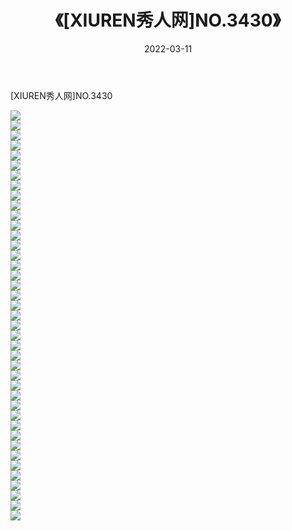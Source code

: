 ﻿---
layout: post
title:  《[XIUREN秀人网]NO.3430》
date:   2022-03-11
img: http://img.660000.xyz/Sharelink/秀人网/秀人网第04部分/[XIUREN秀人网]NO.3430/000.jpg
categories: [美女, 清纯, 唯美]
---

[XIUREN秀人网]NO.3430

 ![](http://img.660000.xyz/Sharelink/秀人网/秀人网第04部分/[XIUREN秀人网]NO.3430/001.jpg) <br>![](http://img.660000.xyz/Sharelink/秀人网/秀人网第04部分/[XIUREN秀人网]NO.3430/002.jpg) <br>![](http://img.660000.xyz/Sharelink/秀人网/秀人网第04部分/[XIUREN秀人网]NO.3430/003.jpg) <br>![](http://img.660000.xyz/Sharelink/秀人网/秀人网第04部分/[XIUREN秀人网]NO.3430/004.jpg) <br>![](http://img.660000.xyz/Sharelink/秀人网/秀人网第04部分/[XIUREN秀人网]NO.3430/005.jpg) <br>![](http://img.660000.xyz/Sharelink/秀人网/秀人网第04部分/[XIUREN秀人网]NO.3430/006.jpg) <br>![](http://img.660000.xyz/Sharelink/秀人网/秀人网第04部分/[XIUREN秀人网]NO.3430/007.jpg) <br>![](http://img.660000.xyz/Sharelink/秀人网/秀人网第04部分/[XIUREN秀人网]NO.3430/008.jpg) <br>![](http://img.660000.xyz/Sharelink/秀人网/秀人网第04部分/[XIUREN秀人网]NO.3430/009.jpg) <br>![](http://img.660000.xyz/Sharelink/秀人网/秀人网第04部分/[XIUREN秀人网]NO.3430/010.jpg) <br>![](http://img.660000.xyz/Sharelink/秀人网/秀人网第04部分/[XIUREN秀人网]NO.3430/011.jpg) <br>![](http://img.660000.xyz/Sharelink/秀人网/秀人网第04部分/[XIUREN秀人网]NO.3430/012.jpg) <br>![](http://img.660000.xyz/Sharelink/秀人网/秀人网第04部分/[XIUREN秀人网]NO.3430/013.jpg) <br>![](http://img.660000.xyz/Sharelink/秀人网/秀人网第04部分/[XIUREN秀人网]NO.3430/014.jpg) <br>![](http://img.660000.xyz/Sharelink/秀人网/秀人网第04部分/[XIUREN秀人网]NO.3430/015.jpg) <br>![](http://img.660000.xyz/Sharelink/秀人网/秀人网第04部分/[XIUREN秀人网]NO.3430/016.jpg) <br>![](http://img.660000.xyz/Sharelink/秀人网/秀人网第04部分/[XIUREN秀人网]NO.3430/017.jpg) <br>![](http://img.660000.xyz/Sharelink/秀人网/秀人网第04部分/[XIUREN秀人网]NO.3430/018.jpg) <br>![](http://img.660000.xyz/Sharelink/秀人网/秀人网第04部分/[XIUREN秀人网]NO.3430/019.jpg) <br>![](http://img.660000.xyz/Sharelink/秀人网/秀人网第04部分/[XIUREN秀人网]NO.3430/020.jpg) <br>![](http://img.660000.xyz/Sharelink/秀人网/秀人网第04部分/[XIUREN秀人网]NO.3430/021.jpg) <br>![](http://img.660000.xyz/Sharelink/秀人网/秀人网第04部分/[XIUREN秀人网]NO.3430/022.jpg) <br>![](http://img.660000.xyz/Sharelink/秀人网/秀人网第04部分/[XIUREN秀人网]NO.3430/023.jpg) <br>![](http://img.660000.xyz/Sharelink/秀人网/秀人网第04部分/[XIUREN秀人网]NO.3430/024.jpg) <br>![](http://img.660000.xyz/Sharelink/秀人网/秀人网第04部分/[XIUREN秀人网]NO.3430/025.jpg) <br>![](http://img.660000.xyz/Sharelink/秀人网/秀人网第04部分/[XIUREN秀人网]NO.3430/026.jpg) <br>![](http://img.660000.xyz/Sharelink/秀人网/秀人网第04部分/[XIUREN秀人网]NO.3430/027.jpg) <br>![](http://img.660000.xyz/Sharelink/秀人网/秀人网第04部分/[XIUREN秀人网]NO.3430/028.jpg) <br>![](http://img.660000.xyz/Sharelink/秀人网/秀人网第04部分/[XIUREN秀人网]NO.3430/029.jpg) <br>![](http://img.660000.xyz/Sharelink/秀人网/秀人网第04部分/[XIUREN秀人网]NO.3430/030.jpg) <br>![](http://img.660000.xyz/Sharelink/秀人网/秀人网第04部分/[XIUREN秀人网]NO.3430/031.jpg) <br>![](http://img.660000.xyz/Sharelink/秀人网/秀人网第04部分/[XIUREN秀人网]NO.3430/032.jpg) <br>![](http://img.660000.xyz/Sharelink/秀人网/秀人网第04部分/[XIUREN秀人网]NO.3430/033.jpg) <br>![](http://img.660000.xyz/Sharelink/秀人网/秀人网第04部分/[XIUREN秀人网]NO.3430/034.jpg) <br>![](http://img.660000.xyz/Sharelink/秀人网/秀人网第04部分/[XIUREN秀人网]NO.3430/035.jpg) <br>![](http://img.660000.xyz/Sharelink/秀人网/秀人网第04部分/[XIUREN秀人网]NO.3430/036.jpg) <br>![](http://img.660000.xyz/Sharelink/秀人网/秀人网第04部分/[XIUREN秀人网]NO.3430/037.jpg) <br>![](http://img.660000.xyz/Sharelink/秀人网/秀人网第04部分/[XIUREN秀人网]NO.3430/038.jpg) <br>![](http://img.660000.xyz/Sharelink/秀人网/秀人网第04部分/[XIUREN秀人网]NO.3430/039.jpg) <br>![](http://img.660000.xyz/Sharelink/秀人网/秀人网第04部分/[XIUREN秀人网]NO.3430/040.jpg) <br>![](http://img.660000.xyz/Sharelink/秀人网/秀人网第04部分/[XIUREN秀人网]NO.3430/041.jpg) <br>
